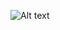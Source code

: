 ![Alt text](https://spotify-recently-played-readme.vercel.app/api?user=0o7l6ki4nbj69g9vvf0zojdi5&count=5&unique=true)
